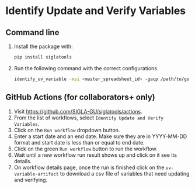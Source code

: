 # Identify Update and Verify Variables

## Command line

1. Install the package with:

    ```bash
    pip install siglatools
    ```

2. Run the following command with the correct configurations.

    ```bash
    identify_uv_variable -msi <master_spreadsheet_id> -gacp /path/to/google-api-credentials.json -sd <start_date> -ed <end_date>
    ```

## GitHub Actions (for collaborators+ only) 

1. Visit https://github.com/SIGLA-GU/siglatools/actions.
2. From the list of workflows, select `Identify Update and Verify Variables`.
3. Click on the `Run workflow` dropdown button.
4. Enter a start date and an end date. Make sure they are in YYYY-MM-DD format and start date is less than or equal to end date.
4. Click on the green `Run workflow` button to run the workflow.
5. Wait until a new workflow run result shows up and click on it see its details.
6. On workflow details page, once the run is finished click on the `uv-variable-artifact` to download a csv file of variables that need updating and verifying.
